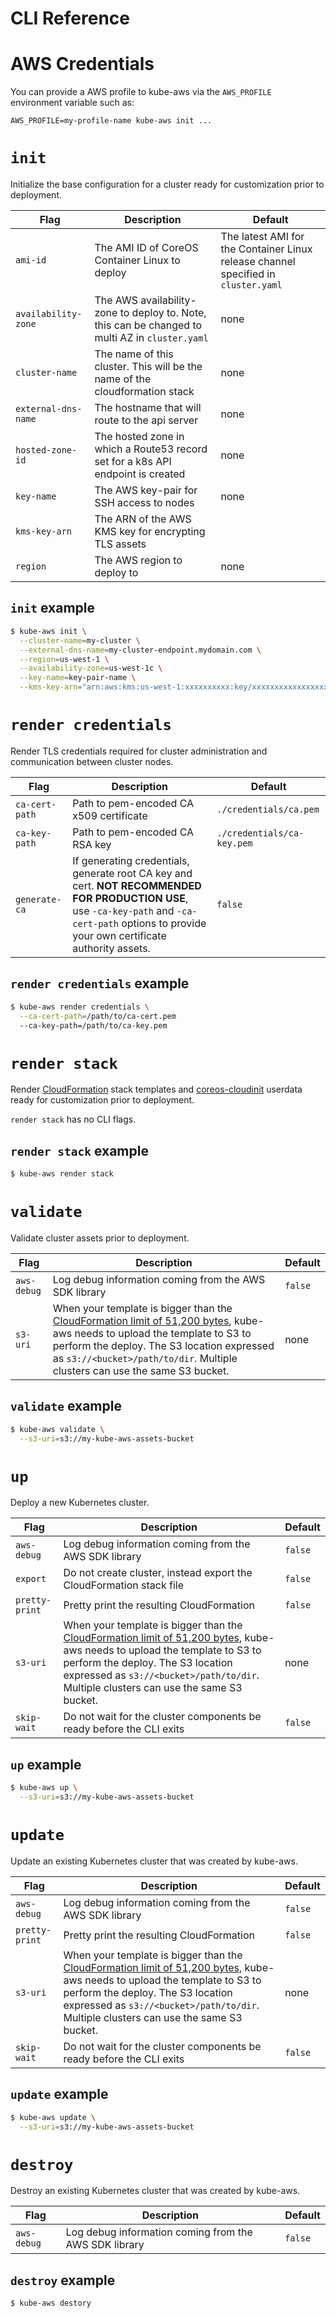 # CLI Reference

# AWS Credentials

You can provide a AWS profile to kube-aws via the `AWS_PROFILE` environment variable such as:

```
AWS_PROFILE=my-profile-name kube-aws init ...
```

# `init`

Initialize the base configuration for a cluster ready for customization prior to deployment.

| Flag | Description | Default |
| -- | -- | -- |
| `ami-id` | The AMI ID of CoreOS Container Linux to deploy | The latest AMI for the Container Linux release channel specified in `cluster.yaml` |
| `availability-zone` | The AWS availability-zone to deploy to. Note, this can be changed to multi AZ in `cluster.yaml` | none |
| `cluster-name` | The name of this cluster. This will be the name of the cloudformation stack | none |
| `external-dns-name` | The hostname that will route to the api server | none |
| `hosted-zone-id` | The hosted zone in which a Route53 record set for a k8s API endpoint is created | none |
| `key-name` | The AWS key-pair for SSH access to nodes | none |
| `kms-key-arn` | The ARN of the AWS KMS key for encrypting TLS assets |
| `region` | The AWS region to deploy to | none |

## `init` example

```bash
$ kube-aws init \
  --cluster-name=my-cluster \
  --external-dns-name=my-cluster-endpoint.mydomain.com \
  --region=us-west-1 \
  --availability-zone=us-west-1c \
  --key-name=key-pair-name \
  --kms-key-arn="arn:aws:kms:us-west-1:xxxxxxxxxx:key/xxxxxxxxxxxxxxxxxxx"
```

# `render credentials`

Render TLS credentials required for cluster administration and communication between cluster nodes.

| Flag | Description | Default |
| -- | -- | -- |
| `ca-cert-path` | Path to pem-encoded CA x509 certificate | `./credentials/ca.pem` |
| `ca-key-path` | Path to pem-encoded CA RSA key | `./credentials/ca-key.pem` |
| `generate-ca` | If generating credentials, generate root CA key and cert. **NOT RECOMMENDED FOR PRODUCTION USE**, use `-ca-key-path` and `-ca-cert-path` options to provide your own certificate authority assets. | `false` |

## `render credentials` example

```bash
$ kube-aws render credentials \
  --ca-cert-path=/path/to/ca-cert.pem
  --ca-key-path=/path/to/ca-key.pem
```

# `render stack`

Render [CloudFormation](https://aws.amazon.com/cloudformation/) stack templates and [coreos-cloudinit](https://github.com/coreos/coreos-cloudinit) userdata ready for customization prior to deployment.

`render stack` has no CLI flags.

## `render stack` example

```bash
$ kube-aws render stack
```

# `validate`

Validate cluster assets prior to deployment.

| Flag | Description | Default |
| -- | -- | -- |
| `aws-debug` | Log debug information coming from the AWS SDK library | `false` |
| `s3-uri` | When your template is bigger than the [CloudFormation limit of 51,200 bytes](http://docs.aws.amazon.com/AWSCloudFormation/latest/UserGuide/cloudformation-limits.html), kube-aws needs to upload the template to S3 to perform the deploy. The S3 location expressed as `s3://<bucket>/path/to/dir`. Multiple clusters can use the same S3 bucket. | none |

## `validate` example

```bash
$ kube-aws validate \
  --s3-uri=s3://my-kube-aws-assets-bucket
```

# `up`

Deploy a new Kubernetes cluster.

| Flag | Description | Default |
| -- | -- | -- |
| `aws-debug` | Log debug information coming from the AWS SDK library | `false` |
| `export` | Do not create cluster, instead export the CloudFormation stack file | `false` |
| `pretty-print` | Pretty print the resulting CloudFormation | `false` |
| `s3-uri` | When your template is bigger than the [CloudFormation limit of 51,200 bytes](http://docs.aws.amazon.com/AWSCloudFormation/latest/UserGuide/cloudformation-limits.html), kube-aws needs to upload the template to S3 to perform the deploy. The S3 location expressed as `s3://<bucket>/path/to/dir`. Multiple clusters can use the same S3 bucket. | none |
| `skip-wait` | Do not wait for the cluster components be ready before the CLI exits | `false` |

## `up` example

```bash
$ kube-aws up \
  --s3-uri=s3://my-kube-aws-assets-bucket
```

# `update`

Update an existing Kubernetes cluster that was created by kube-aws.

| Flag | Description | Default |
| -- | -- | -- |
| `aws-debug` | Log debug information coming from the AWS SDK library | `false` |
| `pretty-print` | Pretty print the resulting CloudFormation | `false` |
| `s3-uri` | When your template is bigger than the [CloudFormation limit of 51,200 bytes](http://docs.aws.amazon.com/AWSCloudFormation/latest/UserGuide/cloudformation-limits.html), kube-aws needs to upload the template to S3 to perform the deploy. The S3 location expressed as `s3://<bucket>/path/to/dir`. Multiple clusters can use the same S3 bucket. | none |
| `skip-wait` | Do not wait for the cluster components be ready before the CLI exits | `false` |

## `update` example

```bash
$ kube-aws update \
  --s3-uri=s3://my-kube-aws-assets-bucket
```

# `destroy`

Destroy an existing Kubernetes cluster that was created by kube-aws.

| Flag | Description | Default |
| -- | -- | -- |
| `aws-debug` | Log debug information coming from the AWS SDK library | `false` |

## `destroy` example

```bash
$ kube-aws destory
```